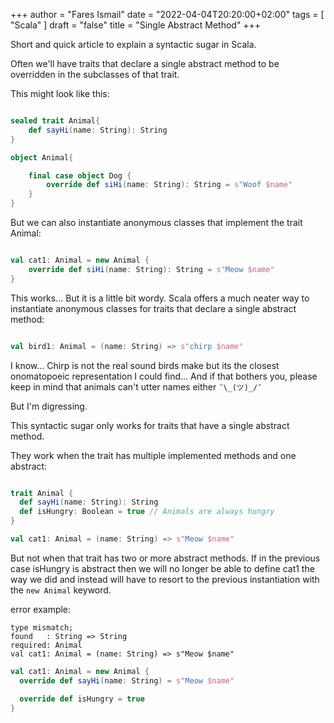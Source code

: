 +++
author = "Fares Ismail"
date = "2022-04-04T20:20:00+02:00"
tags = [
    "Scala"
]
draft = "false"
title = "Single Abstract Method"
+++

Short and quick article to explain a syntactic sugar in Scala.

Often we'll have traits that declare a single abstract method to be overridden in the subclasses of that trait.

This might look like this:

```scala

sealed trait Animal{
    def sayHi(name: String): String
}

object Animal{

    final case object Dog {
        override def siHi(name: String): String = s"Woof $name"
    }
}

```

But we can also instantiate anonymous classes that implement the trait Animal:

```scala

val cat1: Animal = new Animal {
    override def siHi(name: String): String = s"Meow $name"
}

```

This works... But it is a little bit wordy. Scala offers a much neater way to instantiate anonymous classes for traits that declare a single abstract method:

```scala

val bird1: Animal = (name: String) => s"chirp $name"

```

I know... Chirp is not the real sound birds make but its the closest onomatopoeic representation I could find... And if that bothers you, please keep in mind that animals can't utter names either ``¯\_(ツ)_/¯``

But I'm digressing.

This syntactic sugar only works for traits that have a single abstract method.

They work when the trait has multiple implemented methods and one abstract:

```scala

trait Animal {
  def sayHi(name: String): String
  def isHungry: Boolean = true // Animals are always hungry
}

val cat1: Animal = (name: String) => s"Meow $name"


```

But not when that trait has two or more abstract methods. If in the previous case isHungry is abstract then we will no longer be able to define cat1 the way we did and instead will have to resort to the previous instantiation with the `new Animal` keyword.

error example:

```text
type mismatch;
found   : String => String
required: Animal
val cat1: Animal = (name: String) => s"Meow $name"
```

```scala
val cat1: Animal = new Animal {
  override def sayHi(name: String) = s"Meow $name"

  override def isHungry = true
}
```
